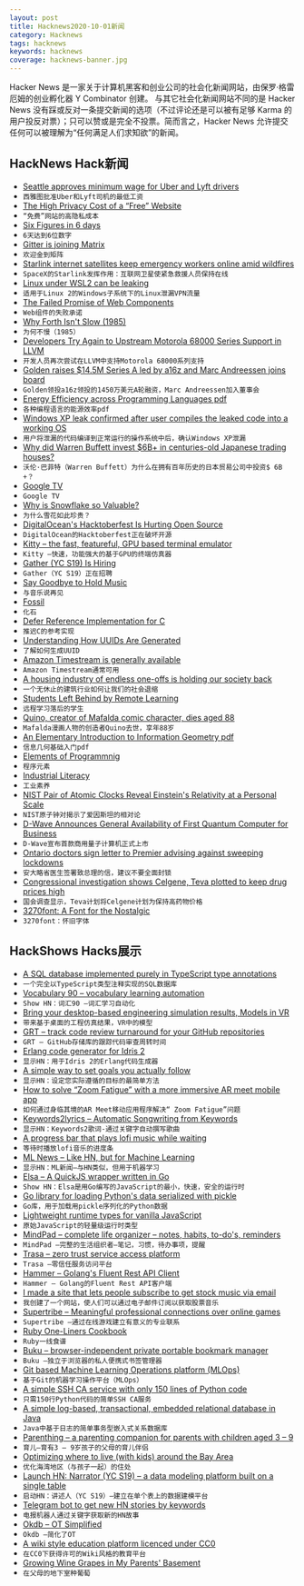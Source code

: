 ```yaml
---
layout: post
title: Hacknews2020-10-01新闻
category: Hacknews
tags: hacknews
keywords: hacknews
coverage: hacknews-banner.jpg
---
```


Hacker News 是一家关于计算机黑客和创业公司的社会化新闻网站，由保罗·格雷厄姆的创业孵化器 Y Combinator 创建。
与其它社会化新闻网站不同的是 Hacker News 没有踩或反对一条提交新闻的选项（不过评论还是可以被有足够 Karma 的用户投反对票）；只可以赞或是完全不投票。简而言之，Hacker News 允许提交任何可以被理解为“任何满足人们求知欲”的新闻。

## HackNews Hack新闻


- [Seattle approves minimum wage for Uber and Lyft drivers](https://www.cnet.com/news/seattle-approves-minimum-wage-for-uber-and-lyft-drivers/)
- `西雅图批准Uber和Lyft司机的最低工资`
- [The High Privacy Cost of a “Free” Website](https://themarkup.org/blacklight/2020/09/22/blacklight-tracking-advertisers-digital-privacy-sensitive-websites)
- `“免费”网站的高隐私成本`
- [Six Figures in 6 days](https://tr.af/6)
- `6天达到6位数字`
- [Gitter is joining Matrix](https://matrix.org/blog/2020/09/30/welcoming-gitter-to-matrix)
- `欢迎金到矩阵`
- [Starlink internet satellites keep emergency workers online amid wildfires](https://www.zdnet.com/article/spacexs-starlink-in-action-internet-satellites-keep-emergency-workers-online-amid-wildfires/)
- `SpaceX的Starlink发挥作用：互联网卫星使紧急救援人员保持在线`
- [Linux under WSL2 can be leaking](https://mullvad.net/en/blog/2020/9/30/linux-under-wsl2-can-be-leaking/)
- `适用于Linux 2的Windows子系统下的Linux泄漏VPN流量`
- [The Failed Promise of Web Components](https://lea.verou.me/2020/09/the-failed-promise-of-web-components/)
- `Web组件的失败承诺`
- [Why Forth Isn't Slow (1985)](https://archive.org/details/Forth_Dimension_Volume_06_Number_5/page/n29/mode/2up)
- `为何不慢（1985）`
- [Developers Try Again to Upstream Motorola 68000 Series Support in LLVM](https://www.phoronix.com/scan.php?page=news_item&px=LLVM-Motorola-6800-Series-2020)
- `开发人员再次尝试在LLVM中支持Motorola 68000系列支持`
- [Golden raises $14.5M Series A led by a16z and Marc Andreessen joins board](https://golden.com/blog/golden-raises-14-5m-series-a-led-by-a16z/)
- `Golden领投a16z领投的1450万美元A轮融资，Marc Andreessen加入董事会`
- [Energy Efficiency across Programming Languages pdf](https://greenlab.di.uminho.pt/wp-content/uploads/2017/10/sleFinal.pdf)
- `各种编程语言的能源效率pdf`
- [Windows XP leak confirmed after user compiles the leaked code into a working OS](https://www.zdnet.com/article/windows-xp-leak-confirmed-after-user-compiles-the-leaked-code-into-a-working-os/)
- `用户将泄漏的代码编译到正常运行的操作系统中后，确认Windows XP泄漏`
- [Why did Warren Buffett invest $6B+ in centuries-old Japanese trading houses?](https://thehustle.co/09292020-Japanese-trading-houses/)
- `沃伦·巴菲特（Warren Buffett）为什么在拥有百年历史的日本贸易公司中投资$ 6B +？`
- [Google TV](https://tv.google/)
- `Google TV`
- [Why is Snowflake so Valuable?](https://www.freshpaint.io/blog/why-is-snowflake-so-valuable)
- `为什么雪花如此珍贵？`
- [DigitalOcean's Hacktoberfest Is Hurting Open Source](https://blog.domenic.me/hacktoberfest/)
- `DigitalOcean的Hacktoberfest正在破坏开源`
- [Kitty – the fast, featureful, GPU based terminal emulator](https://sw.kovidgoyal.net/kitty/)
- `Kitty –快速，功能强大的基于GPU的终端仿真器`
- [Gather (YC S19) Is Hiring](https://www.teamgather.co/work-with-us?ref=HN)
- `Gather（YC S19）正在招聘`
- [Say Goodbye to Hold Music](https://blog.google/products/pixel/hold-for-me/)
- `与音乐说再见`
- [Fossil](https://www.fossil-scm.org/home/doc/trunk/www/index.wiki)
- `化石`
- [Defer Reference Implementation for C](https://gustedt.gitlabpages.inria.fr/defer/)
- `推迟C的参考实现`
- [Understanding How UUIDs Are Generated](https://digitalbunker.dev/2020/09/30/understanding-how-uuids-are-generated/)
- `了解如何生成UUID`
- [Amazon Timestream is generally available](https://aws.amazon.com/blogs/aws/store-and-access-time-series-data-at-any-scale-with-amazon-timestream-now-generally-available/)
- `Amazon Timestream通常可用`
- [A housing industry of endless one-offs is holding our society back](https://blokable.com/news/the-housing-market-is-building-snowflakes-an-endless-series-of-one-offs/)
- `一个无休止的建筑行业如何让我们的社会退缩`
- [Students Left Behind by Remote Learning](https://www.newyorker.com/magazine/2020/10/05/the-students-left-behind-by-remote-learning)
- `远程学习落后的学生`
- [Quino, creator of Mafalda comic character, dies aged 88](https://www.bbc.com/news/world-latin-america-54362413)
- `Mafalda漫画人物的创造者Quino去世，享年88岁`
- [An Elementary Introduction to Information Geometry pdf](https://res.mdpi.com/d_attachment/entropy/entropy-22-01100/article_deploy/entropy-22-01100.pdf)
- `信息几何基础入门pdf`
- [Elements of Programmnig](http://www.pathsensitive.com/2020/09/book-review-elements-of-programmnig.html)
- `程序元素`
- [Industrial Literacy](https://rootsofprogress.org/industrial-literacy)
- `工业素养`
- [NIST Pair of Atomic Clocks Reveal Einstein's Relativity at a Personal Scale](https://www.nist.gov/news-events/news/2010/09/nist-pair-aluminum-atomic-clocks-reveal-einsteins-relativity-personal-scale)
- `NIST原子钟对揭示了爱因斯坦的相对论`
- [D-Wave Announces General Availability of First Quantum Computer for Business](https://www.dwavesys.com/press-releases/d-wave-announces-general-availability-first-quantum-computer-built-business)
- `D-Wave宣布首款商用量子计算机正式上市`
- [Ontario doctors sign letter to Premier advising against sweeping lockdowns](https://beta.ctvnews.ca/local/ottawa/2020/9/30/1_5126193.html)
- `安大略省医生签署致总理的信，建议不要全面封锁`
- [Congressional investigation shows Celgene, Teva plotted to keep drug prices high](https://www.statnews.com/2020/09/30/investigation-celgene-teva-drug-prices/)
- `国会调查显示，Teva计划将Celgene计划为保持高药物价格`
- [3270font: A Font for the Nostalgic](https://github.com/rbanffy/3270font)
- `3270font：怀旧字体`


## HackShows Hacks展示

- [ A SQL database implemented purely in TypeScript type annotations](https://github.com/codemix/ts-sql)
- `一个完全以TypeScript类型注释实现的SQL数据库`
- [ Vocabulary 90 – vocabulary learning automation](https://gsuite.google.com/marketplace/app/vocabulary_90/637385062408)
- `Show HN：词汇90 –词汇学习自动化`
- [ Bring your desktop-based engineering simulation results, Models in VR](http://visulity.com)
- `带来基于桌面的工程仿真结果，VR中的模型`
- [ GRT – track code review turnaround for your GitHub repositories](https://github.com/aavshr/grt)
- `GRT – GitHub存储库的跟踪代码审查周转时间`
- [ Erlang code generator for Idris 2](https://github.com/chrrasmussen/Idris2-Erlang)
- `显示HN：用于Idris 2的Erlang代码生成器`
- [ A simple way to set goals you actually follow](https://motion.hoanhan.co/)
- `显示HN：设定您实际遵循的目标的最简单方法`
- [ How to solve “Zoom Fatigue” with a more immersive AR meet mobile app](https://varaxr.com)
- `如何通过身临其境的AR Meet移动应用程序解决“ Zoom Fatigue”问题`
- [ Keywords2lyrics – Automatic Songwriting from Keywords](http://lyrics.mathigatti.com/)
- `显示HN：Keywords2歌词-通过关键字自动撰写歌曲`
- [ A progress bar that plays lofi music while waiting](https://github.com/sri-rad/tqdj)
- `等待时播放lofi音乐的进度条`
- [ ML News – Like HN, but for Machine Learning](http://mln.dev)
- `显示HN：ML新闻–与HN类似，但用于机器学习`
- [ Elsa – A QuickJS wrapper written in Go](https://github.com/elsaland/elsa)
- `Show HN：Elsa是用Go编写的JavaScript的最小，快速，安全的运行时`
- [ Go library for loading Python's data serialized with pickle](https://github.com/nlpodyssey/gopickle)
- `Go库，用于加载用pickle序列化的Python数据`
- [ Lightweight runtime types for vanilla JavaScript](https://github.com/cris691/vanillatype)
- `原始JavaScript的轻量级运行时类型`
- [ MindPad – complete life organizer – notes, habits, to-do's, reminders](https://www.mindpad.io)
- `MindPad –完整的生活组织者–笔记，习惯，待办事项，提醒`
- [ Trasa – zero trust service access platform](https://www.trasa.io/)
- `Trasa –零信任服务访问平台`
- [ Hammer – Golang's Fluent Rest API Client](https://github.com/ShaileshSurya/hammer)
- `Hammer – Golang的Fluent Rest API客户端`
- [ I made a site that lets people subscribe to get stock music via email](https://soundstash.io/)
- `我创建了一个网站，使人们可以通过电子邮件订阅以获取股票音乐`
- [ Supertribe – Meaningful professional connections over online games](https://supertribe.gg)
- `Supertribe –通过在线游戏建立有意义的专业联系`
- [ Ruby One-Liners Cookbook](https://learnbyexample.github.io/learn_ruby_oneliners/one-liner-introduction.html)
- `Ruby一线食谱`
- [ Buku – browser-independent private portable bookmark manager](https://github.com/jarun/buku)
- `Buku –独立于浏览器的私人便携式书签管理器`
- [ Git based Machine Learning Operations platform (MLOps)](https://mlreef.com)
- `基于Git的机器学习操作平台（MLOps）`
- [ A simple SSH CA service with only 150 lines of Python code](https://github.com/lgxz/sshca)
- `只需150行Python代码的简单SSH CA服务`
- [ A simple log-based, transactional, embedded relational database in Java](https://github.com/codr7/jappkit/tree/master/src/codr7/jappkit/db)
- `Java中基于日志的简单事务型嵌入式关系数据库`
- [ Parenthing – a parenting companion for parents with children aged 3 – 9](https://apps.apple.com/us/app/id1527726584)
- `育儿–育有3 – 9岁孩子的父母的育儿伴侣`
- [ Optimizing where to live (with kids) around the Bay Area](https://smcllns.com/bay-area-home-research)
- `优化海湾地区（与孩子一起）的住处`
- [Launch HN: Narrator (YC S19) – a data modeling platform built on a single table](item?id=24640540)
- `启动HN：讲述人（YC S19）–建立在单个表上的数据建模平台`
- [ Telegram bot to get new HN stories by keywords](https://solus.life/hnbuzz/)
- `电报机器人通过关键字获取新的HN故事`
- [ Okdb – OT Simplified](https://okdb.io/)
- `Okdb –简化了OT`
- [ A wiki style education platform licenced under CC0](https://ambitionsapp.com/)
- `在CC0下获得许可的Wiki风格的教育平台`
- [ Growing Wine Grapes in My Parents' Basement](https://www.hefvin.com/)
- `在父母的地下室种葡萄`

